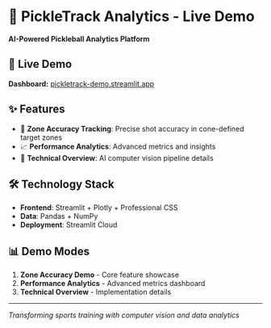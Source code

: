 # 🏓 PickleTrack Analytics - Live Demo

**AI-Powered Pickleball Analytics Platform**

## 🚀 Live Demo
**Dashboard:** [pickletrack-demo.streamlit.app](https://pickletrack-demo.streamlit.app)

## ✨ Features
- 🎯 **Zone Accuracy Tracking**: Precise shot accuracy in cone-defined target zones
- 📈 **Performance Analytics**: Advanced metrics and insights 
- 🔧 **Technical Overview**: AI computer vision pipeline details

## 🛠️ Technology Stack
- **Frontend**: Streamlit + Plotly + Professional CSS
- **Data**: Pandas + NumPy
- **Deployment**: Streamlit Cloud

## 📊 Demo Modes
1. **Zone Accuracy Demo** - Core feature showcase
2. **Performance Analytics** - Advanced metrics dashboard
3. **Technical Overview** - Implementation details

---
*Transforming sports training with computer vision and data analytics*